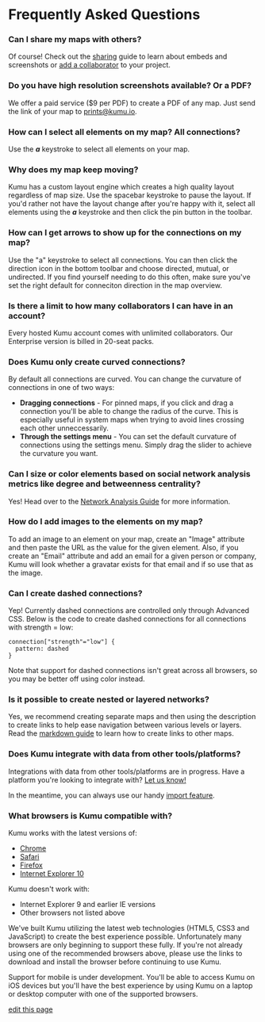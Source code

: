 # Frequently Asked Questions

### Can I share my maps with others?

Of course! Check out the [sharing](../guides/sharing.md) guide to learn about embeds and screenshots or [add a collaborator](../guides/collaboration.md) to your project.

### Do you have high resolution screenshots available? Or a PDF?

We offer a paid service ($9 per PDF) to create a PDF of any map. Just send the link of your map to [prints@kumu.io](mailto:prints@kumu.io).

### How can I select all elements on my map? All connections?

Use the ***a*** keystroke to select all elements on your map.

### Why does my map keep moving?

Kumu has a custom layout engine which creates a high quality layout regardless of map size. Use the spacebar keystroke to pause the layout. If you'd rather not have the layout change after you're happy with it, select all elements using the ***a*** keystroke and then click the pin button in the toolbar.

### How can I get arrows to show up for the connections on my map?

Use the "a" keystroke to select all connections. You can then click the direction icon in the bottom toolbar and choose directed, mutual, or undirected. If you find yourself needing to do this often, make sure you've set the right default for conneciton direction in the map overview.

### Is there a limit to how many collaborators I can have in an account?

Every hosted Kumu account comes with unlimited collaborators. Our Enterprise version is billed in 20-seat packs.

### Does Kumu only create curved connections?

By default all connections are curved. You can change the curvature of connections in one of two ways:

* **Dragging connections** - For pinned maps, if you click and drag a connection you'll be able to change the radius of the curve. This is especially useful in system maps when trying to avoid lines crossing each other unneccessarily.
* **Through the settings menu** - You can set the default curvature of connections using the settings menu. Simply drag the slider to achieve the curvature you want.

### Can I size or color elements based on social network analysis metrics like degree and betweenness centrality?

Yes! Head over to the [Network Analysis Guide](/guides/network-analysis.html) for more information.

### How do I add images to the elements on my map?

To add an image to an element on your map, create an "Image" attribute and then paste the URL as the value for the given element. Also, if you create an "Email" attribute and add an email for a given person or company, Kumu will look whether a gravatar exists for that email and if so use that as the image.

### Can I create dashed connections?

Yep! Currently dashed connections are controlled only through Advanced CSS. Below is the code to create dashed connections for all connections with strength = low:

```
connection["strength"="low"] {
  pattern: dashed
}
```
Note that support for dashed connections isn't great across all browsers, so you may be better off using color instead.

### Is it possible to create nested or layered networks?

Yes, we recommend creating separate maps and then using the description to create links to help ease navigation between various levels or layers. Read the [markdown guide](/guides/markdown.html) to learn how to create links to other maps.

### Does Kumu integrate with data from other tools/platforms?

Integrations with data from other tools/platforms are in progress. Have a platform you're looking to integrate with? <a href="mailto:support@kumu.io">Let us know!</a>

In the meantime, you can always use our handy [import feature](/basics/imports.html).

### What browsers is Kumu compatible with?

Kumu works with the latest versions of:

* [Chrome](https://www.google.com/chrome)
* [Safari](http://www.apple.com/safari/)
* [Firefox](http://www.mozilla.org/)
* [Internet Explorer 10](http://windows.microsoft.com/en-US/internet-explorer/download-ie)

Kumu doesn't work with:

* Internet Explorer 9 and earlier IE versions
* Other browsers not listed above

We've built Kumu utilizing the latest web technologies (HTML5, CSS3 and JavaScript) to create the best experience possible. Unfortunately many browsers are only beginning to support these fully. If you're not already using one of the recommended browsers above, please use the links to download and install the browser before continuing to use Kumu.

Support for mobile is under development. You'll be able to access Kumu on iOS devices but you'll have the best experience by using Kumu on a laptop or desktop computer with one of the supported browsers.

<span class="edit-link"><a href="https://github.com/kumu/docs/blob/master/getting-started/faq.md" target="_blank"><i class="fa fa-github"></i> edit this page</a></span>
